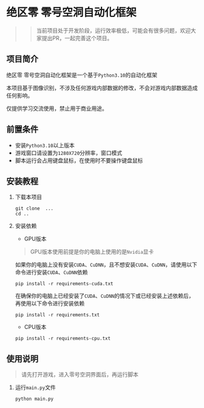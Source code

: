 #  绝区零 零号空洞自动化框架

>> 当前项目处于开发阶段，运行效率极低，可能会有很多问题，欢迎大家提出PR，一起完善这个项目。


## 项目简介
绝区零 零号空洞自动化框架是一个基于`Python3.10`的自动化框架

本项目基于图像识别，不涉及任何游戏内部数据的修改，不会对游戏内部数据造成任何影响。

仅提供学习交流使用，禁止用于商业用途。

## 前置条件
- 安装`Python3.10`以上版本
- 游戏窗口请设置为`1280X720`分辨率，窗口模式
- 脚本运行会占用键盘鼠标，在使用时不要操作键盘鼠标

## 安装教程
1. 下载本项目
	```shell
	git clone  ...
	cd ..
	```
2. 安装依赖
   * GPU版本
   
   > GPU版本使用前提是你的电脑上使用的是`Nvidia`显卡
   > 
   
   如果你的电脑上没有安装`CUDA`、`CuDNN`，且不想安装`CUDA`、`CuDNN`，请使用以下命令进行安装`CUDA`、`CuDNN`依赖
	
   ```shell
   pip install -r requirements-cuda.txt
   ```
   
   在确保你的电脑上已经安装了`CUDA`、`CuDNN`的情况下或已经安装上述依赖后，再使用以下命令进行安装依赖

	```shell
	pip install -r requirements.txt
	```

   * CPU版本
   
	```shell
   pip install -r requirements-cpu.txt
	```

## 使用说明

> 请先打开游戏，进入零号空洞界面后，再运行脚本
> 

1. 运行`main.py`文件
	```shell
	python main.py
	```
